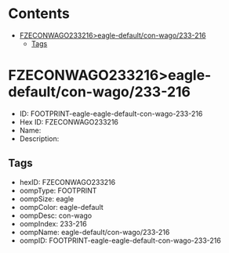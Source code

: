 



Contents
========

* [FZECONWAGO233216>eagle-default/con-wago/233-216](#fzeconwago233216eagle-defaultcon-wago233-216)
	* [Tags](#tags)

# FZECONWAGO233216>eagle-default/con-wago/233-216

- ID: FOOTPRINT-eagle-eagle-default-con-wago-233-216
- Hex ID: FZECONWAGO233216
- Name: 
- Description: 

## Tags

- hexID: FZECONWAGO233216
- oompType: FOOTPRINT
- oompSize: eagle
- oompColor: eagle-default
- oompDesc: con-wago
- oompIndex: 233-216
- oompName: eagle-default/con-wago/233-216
- oompID: FOOTPRINT-eagle-eagle-default-con-wago-233-216

